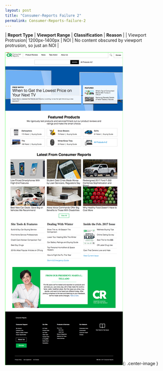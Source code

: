 ```yaml
---
layout: post
title: "Consumer-Reports Failure 2"
permalink: Consumer-Reports-failure-2
---
```

| **Report Type** | **Viewport Range** | **Classification** | **Reason** |
| Viewport Protrusion| 1200px-1400px | NOI | No content obscured by viewport protrusion, so just an NOI | 

![Screenshot of the fault](../assets/images/Consumer-Reports/fault2/viewportOverflowWidth1300.png){: .center-image }